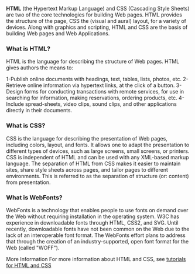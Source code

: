**HTML** (the Hypertext Markup Language) and CSS (Cascading Style Sheets) are two of the core technologies for building Web pages. HTML provides the structure of the page, CSS the (visual and aural) layout, for a variety of devices. Along with graphics and scripting, HTML and CSS are the basis of building Web pages and Web Applications.

### What is HTML?
HTML is the language for describing the structure of Web pages. HTML gives authors the means to:

  1-Publish online documents with headings, text, tables, lists, photos, etc.
  2-Retrieve online information via hypertext links, at the click of a button.
  3-Design forms for conducting transactions with remote services, for use in searching for information, making reservations, ordering products, etc.
  4-Include spread-sheets, video clips, sound clips, and other applications directly in their documents.
  
### What is CSS?
CSS is the language for describing the presentation of Web pages, including colors, layout, and fonts. It allows one to adapt the presentation to different types of devices, such as large screens, small screens, or printers. CSS is independent of HTML and can be used with any XML-based markup language. The separation of HTML from CSS makes it easier to maintain sites, share style sheets across pages, and tailor pages to different environments. This is referred to as the separation of structure (or: content) from presentation.

### What is WebFonts?
WebFonts is a technology that enables people to use fonts on demand over the Web without requiring installation in the operating system. W3C has experience in downloadable fonts through HTML, CSS2, and SVG. Until recently, downloadable fonts have not been common on the Web due to the lack of an interoperable font format. The WebFonts effort plans to address that through the creation of an industry-supported, open font format for the Web (called "WOFF").

More Information
For more information about HTML and CSS, see [tutorials for HTML and CSS](https://www.w3.org/2002/03/tutorials.html#webdesign_htmlcss)
